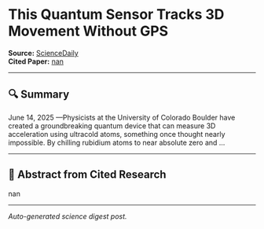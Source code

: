 # This Quantum Sensor Tracks 3D Movement Without GPS

**Source:** [ScienceDaily](https://www.sciencedaily.com/releases/2025/06/250614034235.htm)  
**Cited Paper:** [nan](nan)

---

## 🔍 Summary
June 14, 2025 —Physicists at the University of Colorado Boulder have created a groundbreaking quantum device that can measure 3D acceleration using ultracold atoms, something once thought nearly impossible. By chilling rubidium atoms to near absolute zero and ...

---

## 📄 Abstract from Cited Research
nan

---

*Auto-generated science digest post.*
